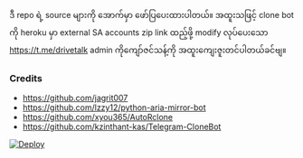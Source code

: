 ဒီ repo ရဲ့ source များကို အောက်မှာ ဖော်ပြပေးထားပါတယ်။ အထူးသဖြင့် clone bot ကို heroku မှာ external SA accounts zip link ထည့်ဖို့ modify လုပ်ပေးသော https://t.me/drivetalk admin ကိုကျော်ဇင်သန့်ကို အထူးကျေးဇူးတင်ပါတယ်ခင်ဗျ။
### Credits
- https://github.com/jagrit007
- https://github.com/lzzy12/python-aria-mirror-bot
- https://github.com/xyou365/AutoRclone
- https://github.com/kzinthant-kas/Telegram-CloneBot

[![Deploy](https://www.herokucdn.com/deploy/button.svg)](https://github.com/dtdoom2245/TgCloneMyanmarSa)
